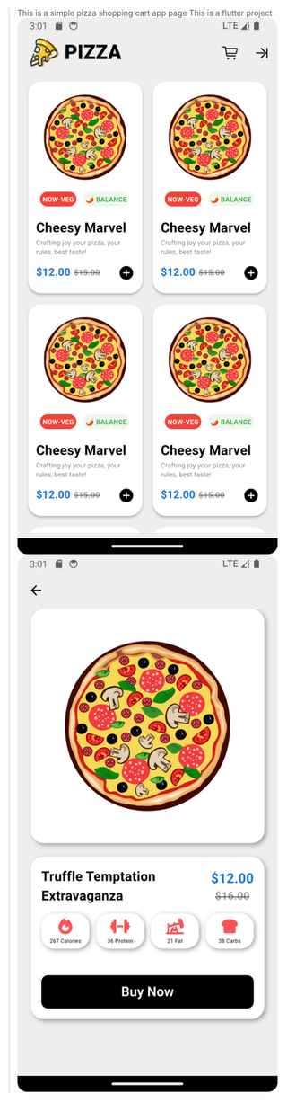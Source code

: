> This is a simple pizza shopping cart app page
> This is a flutter project
![image](./IMG/home_page.png)
![image](./IMG/page2.png)


